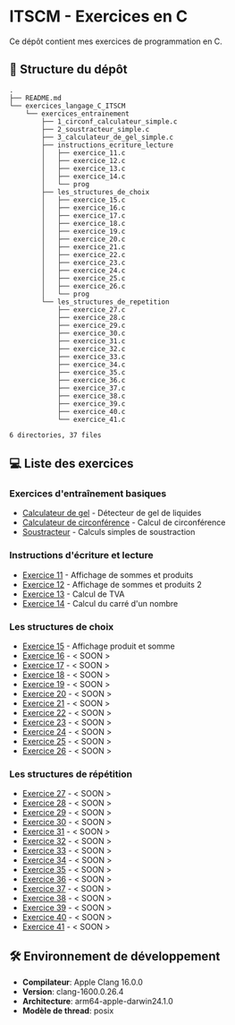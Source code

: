 # ITSCM - Exercices en C
Ce dépôt contient mes exercices de programmation en C.

## 📂 Structure du dépôt
```
.
├── README.md
└── exercices_langage_C_ITSCM
    └── exercices_entrainement
        ├── 1_circonf_calculateur_simple.c
        ├── 2_soustracteur_simple.c
        ├── 3_calculateur_de_gel_simple.c
        ├── instructions_ecriture_lecture
        │   ├── exercice_11.c
        │   ├── exercice_12.c
        │   ├── exercice_13.c
        │   ├── exercice_14.c
        │   └── prog
        ├── les_structures_de_choix
        │   ├── exercice_15.c
        │   ├── exercice_16.c
        │   ├── exercice_17.c
        │   ├── exercice_18.c
        │   ├── exercice_19.c
        │   ├── exercice_20.c
        │   ├── exercice_21.c
        │   ├── exercice_22.c
        │   ├── exercice_23.c
        │   ├── exercice_24.c
        │   ├── exercice_25.c
        │   ├── exercice_26.c
        │   └── prog
        └── les_structures_de_repetition
            ├── exercice_27.c
            ├── exercice_28.c
            ├── exercice_29.c
            ├── exercice_30.c
            ├── exercice_31.c
            ├── exercice_32.c
            ├── exercice_33.c
            ├── exercice_34.c
            ├── exercice_35.c
            ├── exercice_36.c
            ├── exercice_37.c
            ├── exercice_38.c
            ├── exercice_39.c
            ├── exercice_40.c
            └── exercice_41.c

6 directories, 37 files
```

## 💻 Liste des exercices
### Exercices d'entraînement basiques
- [Calculateur de gel](exercices_langage_C_ITSCM/exercices_entrainement/3_calculateur_de_gel_simple.c) - Détecteur de gel de liquides
- [Calculateur de circonférence](exercices_langage_C_ITSCM/exercices_entrainement/1_circonf_calculateur_simple.c) - Calcul de circonférence
- [Soustracteur](exercices_langage_C_ITSCM/exercices_entrainement/2_soustracteur_simple.c) - Calculs simples de soustraction

### Instructions d'écriture et lecture
- [Exercice 11](exercices_langage_C_ITSCM/exercices_entrainement/instructions_ecriture_lecture/exercice_11.c) - Affichage de sommes et produits
- [Exercice 12](exercices_langage_C_ITSCM/exercices_entrainement/instructions_ecriture_lecture/exercice_12.c) - Affichage de sommes et produits 2
- [Exercice 13](exercices_langage_C_ITSCM/exercices_entrainement/instructions_ecriture_lecture/exercice_13.c) - Calcul de TVA
- [Exercice 14](exercices_langage_C_ITSCM/exercices_entrainement/instructions_ecriture_lecture/exercice_14.c) - Calcul du carré d'un nombre

### Les structures de choix
- [Exercice 15](exercices_langage_C_ITSCM/exercices_entrainement/les_structures_de_choix/exercice_15.c) - Affichage produit et somme
- [Exercice 16](exercices_langage_C_ITSCM/exercices_entrainement/les_structures_de_choix/exercice_16.c) - < SOON >
- [Exercice 17](exercices_langage_C_ITSCM/exercices_entrainement/les_structures_de_choix/exercice_17.c) - < SOON >
- [Exercice 18](exercices_langage_C_ITSCM/exercices_entrainement/les_structures_de_choix/exercice_18.c) - < SOON >
- [Exercice 19](exercices_langage_C_ITSCM/exercices_entrainement/les_structures_de_choix/exercice_19.c) - < SOON >
- [Exercice 20](exercices_langage_C_ITSCM/exercices_entrainement/les_structures_de_choix/exercice_20.c) - < SOON >
- [Exercice 21](exercices_langage_C_ITSCM/exercices_entrainement/les_structures_de_choix/exercice_21.c) - < SOON >
- [Exercice 22](exercices_langage_C_ITSCM/exercices_entrainement/les_structures_de_choix/exercice_22.c) - < SOON >
- [Exercice 23](exercices_langage_C_ITSCM/exercices_entrainement/les_structures_de_choix/exercice_23.c) - < SOON >
- [Exercice 24](exercices_langage_C_ITSCM/exercices_entrainement/les_structures_de_choix/exercice_24.c) - < SOON >
- [Exercice 25](exercices_langage_C_ITSCM/exercices_entrainement/les_structures_de_choix/exercice_25.c) - < SOON >
- [Exercice 26](exercices_langage_C_ITSCM/exercices_entrainement/les_structures_de_choix/exercice_26.c) - < SOON >

### Les structures de répétition
- [Exercice 27](exercices_langage_C_ITSCM/exercices_entrainement/les_structures_de_repetition/exercice_27.c) - < SOON >
- [Exercice 28](exercices_langage_C_ITSCM/exercices_entrainement/les_structures_de_repetition/exercice_28.c) - < SOON >
- [Exercice 29](exercices_langage_C_ITSCM/exercices_entrainement/les_structures_de_repetition/exercice_29.c) - < SOON >
- [Exercice 30](exercices_langage_C_ITSCM/exercices_entrainement/les_structures_de_repetition/exercice_30.c) - < SOON >
- [Exercice 31](exercices_langage_C_ITSCM/exercices_entrainement/les_structures_de_repetition/exercice_31.c) - < SOON >
- [Exercice 32](exercices_langage_C_ITSCM/exercices_entrainement/les_structures_de_repetition/exercice_32.c) - < SOON >
- [Exercice 33](exercices_langage_C_ITSCM/exercices_entrainement/les_structures_de_repetition/exercice_33.c) - < SOON >
- [Exercice 34](exercices_langage_C_ITSCM/exercices_entrainement/les_structures_de_repetition/exercice_34.c) - < SOON >
- [Exercice 35](exercices_langage_C_ITSCM/exercices_entrainement/les_structures_de_repetition/exercice_35.c) - < SOON >
- [Exercice 36](exercices_langage_C_ITSCM/exercices_entrainement/les_structures_de_repetition/exercice_36.c) - < SOON >
- [Exercice 37](exercices_langage_C_ITSCM/exercices_entrainement/les_structures_de_repetition/exercice_37.c) - < SOON >
- [Exercice 38](exercices_langage_C_ITSCM/exercices_entrainement/les_structures_de_repetition/exercice_38.c) - < SOON >
- [Exercice 39](exercices_langage_C_ITSCM/exercices_entrainement/les_structures_de_repetition/exercice_39.c) - < SOON >
- [Exercice 40](exercices_langage_C_ITSCM/exercices_entrainement/les_structures_de_repetition/exercice_40.c) - < SOON >
- [Exercice 41](exercices_langage_C_ITSCM/exercices_entrainement/les_structures_de_repetition/exercice_41.c) - < SOON >

## 🛠 Environnement de développement
- **Compilateur**: Apple Clang 16.0.0
- **Version**: clang-1600.0.26.4
- **Architecture**: arm64-apple-darwin24.1.0
- **Modèle de thread**: posix

